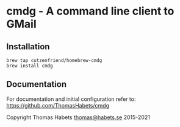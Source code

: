 # cmdg - A command line client to GMail

## Installation

```
brew tap cutzenfriend/homebrew-cmdg
brew install cmdg
```

## Documentation

For documentation and initial configuration refer to: https://github.com/ThomasHabets/cmdg

Copyright Thomas Habets thomas@habets.se 2015-2021
